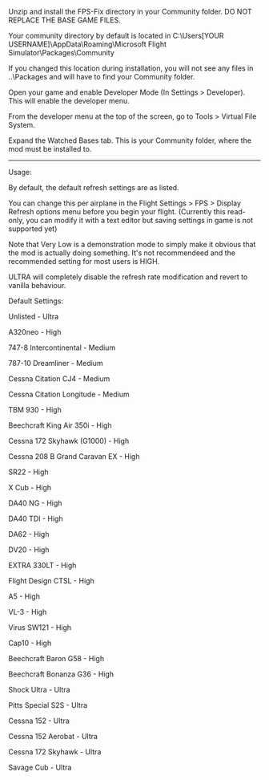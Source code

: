 Unzip and install the FPS-Fix directory in your Community folder. DO NOT REPLACE THE BASE GAME FILES.

Your community directory by default is located in C:\Users\[YOUR USERNAME]\AppData\Roaming\Microsoft Flight Simulator\Packages\Community

If you changed this location during installation, you will not see any files in ..\Packages and will have to find your Community folder.

Open your game and enable Developer Mode (In Settings > Developer). This will enable the developer menu.

From the developer menu at the top of the screen, go to Tools > Virtual File System.

Expand the Watched Bases tab. This is your Community folder, where the mod must be installed to.

-------------

Usage:

By default, the default refresh settings are as listed.

You can change this per airplane in the Flight Settings > FPS > Display Refresh options menu before you begin your flight. (Currently this read-only, you can modify it with a text editor but saving settings in game is not supported yet)

Note that Very Low is a demonstration mode to simply make it obvious that the mod is actually doing something. It's not recommendeed and the recommended setting for most users is HIGH.

ULTRA will completely disable the refresh rate modification and revert to vanilla behaviour.

Default Settings:

Unlisted - Ultra

A320neo - High

747-8 Intercontinental - Medium

787-10 Dreamliner - Medium

Cessna Citation CJ4 - Medium

Cessna Citation Longitude - Medium

TBM 930 - High

Beechcraft King Air 350i - High

Cessna 172 Skyhawk (G1000) - High

Cessna 208 B Grand Caravan EX - High

SR22 - High

X Cub - High

DA40 NG - High

DA40 TDI - High

DA62 - High

DV20 - High

EXTRA 330LT - High

Flight Design CTSL - High

A5 - High

VL-3 - High

Virus SW121 - High

Cap10 - High

Beechcraft Baron G58 - High

Beechcraft Bonanza G36 - High

Shock Ultra - Ultra

Pitts Special S2S - Ultra

Cessna 152 - Ultra

Cessna 152 Aerobat - Ultra

Cessna 172 Skyhawk - Ultra

Savage Cub - Ultra
